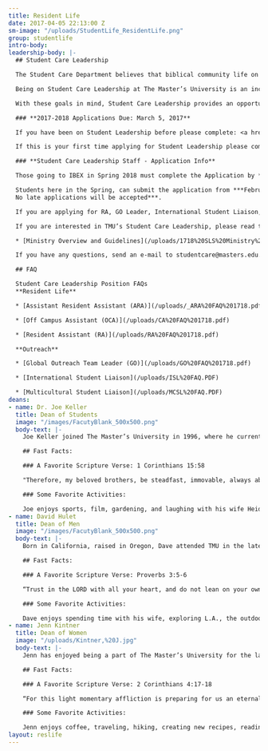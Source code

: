```yaml
---
title: Resident Life
date: 2017-04-05 22:13:00 Z
sm-image: "/uploads/StudentLife_ResidentLife.png"
group: studentlife
intro-body: 
leadership-body: |-
  ## Student Care Leadership

  The Student Care Department believes that biblical community life on this campus is initiated and modeled by its students. The mission of TMU as defined in the doctrinal statements and modeled through the Distinctives is fleshed out in the context of a life-on-life community. It is through the lives of committed students who are faithful to pursue this goal and call others to follow that the reality of a biblical community can be lived out on campus.

  Being on Student Care Leadership at The Master’s University is an incredible privilege and at the same time a great responsibility. It is the aim of Student Care Leadership to be a team that honors the Lord in all they do, to sacrifice of themselves for the growth of the community, and to model Christ likeness consistently, with the goal of impacting lives on The Master’s University campus for the Kingdom.

  With these goals in mind, Student Care Leadership provides an opportunity for various students to serve in specific ministry capacities both on and off campus. These opportunities include service as a Global Outreach missions team leader, as an International Student Liaison, Military Student Liaison, a Multicultural Student Liaison, an Off Campus Assistant, as a Resident Assistant, or an Assistant Resident Assistant in one of the residence halls.

  ### **2017-2018 Applications Due: March 5, 2017**

  If you have been on Student Leadership before please complete: <a href="http://masters.formstack.com/forms/student_leader_intention_to_serve" class="btn btn-navy"> Intent to Serve</a><br/>

  If this is your first time applying for Student Leadership please complete: <a href="http://masters.formstack.com/forms/student_leader_application_step1" class="btn btn-navy"> Leadership Application</a>

  ### **Student Care Leadership Staff - Application Info**

  Those going to IBEX in Spring 2018 must complete the Application by ***5pm on November 28, 2017.***

  Students here in the Spring, can submit the application from ***February 19-March 5, 2018. \
  No late applications will be accepted***.

  If you are applying for RA, GO Leader, International Student Liaison, Multicultural Student Liaison, Military Student Liaison, or Off Campus Assistant you will need to sign up for an interview time in King Hall.

  If you are interested in TMU’s Student Care Leadership, please read the following packet of information regarding the purpose and responsibilities of a Student Care Leader.

  * [Ministry Overview and Guidelines](/uploads/1718%20SLS%20Ministry%20Overview%20and%20Guidelines.pdf)

  If you have any questions, send an e-mail to studentcare@masters.edu.

  ## FAQ

  Student Care Leadership Position FAQs
  **Resident Life**

  * [Assistant Resident Assistant (ARA)](/uploads/_ARA%20FAQ%201718.pdf)

  * [Off Campus Assistant (OCA)](/uploads/CA%20FAQ%201718.pdf)

  * [Resident Assistant (RA)](/uploads/RA%20FAQ%201718.pdf)

  **Outreach**

  * [Global Outreach Team Leader (GO)](/uploads/GO%20FAQ%201718.pdf)

  * [International Student Liaison](/uploads/ISL%20FAQ.PDF)

  * [Multicultural Student Liaison](/uploads/MCSL%20FAQ.PDF)
deans:
- name: Dr. Joe Keller
  title: Dean of Students
  image: "/images/FacutyBlank_500x500.png"
  body-text: |-
    Joe Keller joined The Master’s University in 1996, where he currently serves as the Dean of Students and teaches in the Biblical Counseling Department. He completed his undergraduate degree at The Master’s University, his Master of Divinity degree at The Master’s Seminary, and his Doctor of Ministry degree at Westminster Theological Seminary.

    ## Fast Facts:

    ### A Favorite Scripture Verse: 1 Corinthians 15:58

    "Therefore, my beloved brothers, be steadfast, immovable, always abounding in the work of the Lord, knowing that in the Lord your labor is not in vain."

    ### Some Favorite Activities:

    Joe enjoys sports, film, gardening, and laughing with his wife Heidi and their four children.
- name: David Hulet
  title: Dean of Men
  image: "/images/FacutyBlank_500x500.png"
  body-text: |-
    Born in California, raised in Oregon, Dave attended TMU in the late 90’s where he met his wife, Tricia, and they were married shortly after graduating. Dave pursued work for a short while in construction but always felt called back to student ministry. He was a Resident Director of C.W. Smith dormitory (CDub) for several years and then left for pastoral ministry in church planting with another TMU grad in Florida. Eventually Dave returned to TMU to take the Dean of Men position and is thrilled to lead the team of Resident Directors and Assistants in Residence Life. His wife, Tricia, is involved in the Music Department at TMU where she directs the Theatre program.

    ## Fast Facts:

    ### A Favorite Scripture Verse: Proverbs 3:5-6

    “Trust in the LORD with all your heart, and do not lean on your own understanding. In all your ways acknowledge him, and he will make straight your paths.”

    ### Some Favorite Activities:

    Dave enjoys spending time with his wife, exploring L.A., the outdoors, wood-working and visiting new cities and national parks.
- name: Jenn Kintner
  title: Dean of Women
  image: "/uploads/Kintner,%20J.jpg"
  body-text: |-
    Jenn has enjoyed being a part of The Master’s University for the last thirteen years: first as a student, then as the Israel Bible Extension volunteer, and now as a staff member. She first joined the staff as the Administrative Assistant to the Vice President of Student Life, then served as a Resident Director in Sweazy Hall for five years, before transitioning to her current position. It is her joy to work with the female students on campus and to see God at work in them growing and developing their love for Jesus Christ more and more. She is a member at Grace Baptist Church and is currently pursuing her Doctorate of Education at The Southern Baptist Theological Seminary.

    ## Fast Facts:

    ### A Favorite Scripture Verse: 2 Corinthians 4:17-18

    “For this light momentary affliction is preparing for us an eternal weight of glory beyond all comparison, as we look not to the things that are seen but to the things that are unseen. For the things that are seen are transient, but the things that are unseen are eternal."

    ### Some Favorite Activities:

    Jenn enjoys coffee, traveling, hiking, creating new recipes, reading, and playing games.
layout: reslife
---
```


